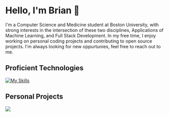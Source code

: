 # Hello, I'm Brian 👋
 I'm a Computer Science and Medicine student at Boston University, with strong interests in the intersection of these two disciplines, Applications of Machine Learning, and Full Stack Development. In my free time, I enjoy working on personal coding projects and contributing to open source projects. I'm always looking for new oppurtunies, feel free to reach out to me.
 


## Proficient Technologies
[![My Skills](https://skillicons.dev/icons?i=py,java,c,react,threejs,r,js,selenium,tailwind,matlab,bash,git,docker,tensorflow,prisma,netlify,mongodb,aws&perline=9)](https://skillicons.dev)

## Personal Projects

<a href="https://github.com/b-tao/X-Ray_Bone_Classifier" target="_blank">
  <img align="center" src="https://github-readme-stats.vercel.app/api/pin/?username=b-tao&repo=X-Ray_Bone_Classifier&theme=dracula" />
</a>
